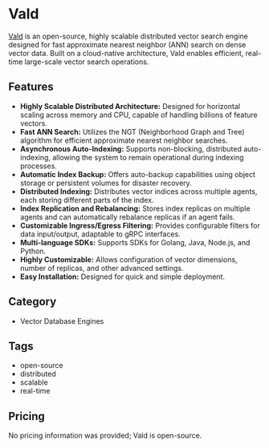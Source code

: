 # Vald

[Vald](https://vald.vdaas.org/) is an open-source, highly scalable distributed vector search engine designed for fast approximate nearest neighbor (ANN) search on dense vector data. Built on a cloud-native architecture, Vald enables efficient, real-time large-scale vector search operations.

## Features
- **Highly Scalable Distributed Architecture:** Designed for horizontal scaling across memory and CPU, capable of handling billions of feature vectors.
- **Fast ANN Search:** Utilizes the NGT (Neighborhood Graph and Tree) algorithm for efficient approximate nearest neighbor searches.
- **Asynchronous Auto-Indexing:** Supports non-blocking, distributed auto-indexing, allowing the system to remain operational during indexing processes.
- **Automatic Index Backup:** Offers auto-backup capabilities using object storage or persistent volumes for disaster recovery.
- **Distributed Indexing:** Distributes vector indices across multiple agents, each storing different parts of the index.
- **Index Replication and Rebalancing:** Stores index replicas on multiple agents and can automatically rebalance replicas if an agent fails.
- **Customizable Ingress/Egress Filtering:** Provides configurable filters for data input/output, adaptable to gRPC interfaces.
- **Multi-language SDKs:** Supports SDKs for Golang, Java, Node.js, and Python.
- **Highly Customizable:** Allows configuration of vector dimensions, number of replicas, and other advanced settings.
- **Easy Installation:** Designed for quick and simple deployment.

## Category
- Vector Database Engines

## Tags
- open-source
- distributed
- scalable
- real-time

## Pricing
No pricing information was provided; Vald is open-source.